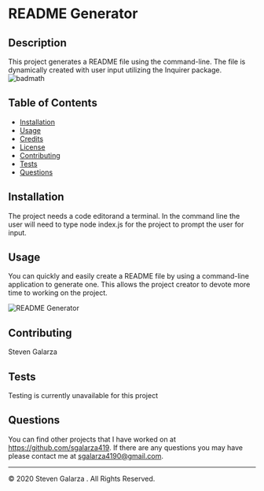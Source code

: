 
# README Generator

## Description 

This project generates a README file using the command-line.  The file is dynamically created with user input utilizing the Inquirer package.  
![badmath](https://img.shields.io/badge/-MIT-yellow/)

## Table of Contents 

* [Installation](#installation)
* [Usage](#usage)
* [Credits](#credits)
* [License](#license)
* [Contributing](#contributing)
* [Tests](#tests)
* [Questions](#questions)

## Installation

The project needs a code editorand a terminal.  In the command line the user will need to type node index.js for the project to prompt the user for input.

## Usage 

You can quickly and easily create a README file by using a command-line application to generate one. This allows the project creator to devote more time to working on the project.

![README Generator](./assets/README-Generator.gif)

## Contributing

Steven Galarza

## Tests

Testing is currently unavailable for this project

## Questions

You can find other projects that I have worked on at https://github.com/sgalarza419.
If there are any questions you may have please contact me at sgalarza4190@gmail.com.  

---
© 2020 Steven Galarza . All Rights Reserved.
